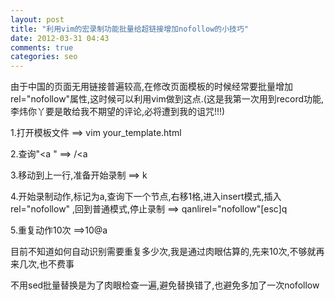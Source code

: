 ```yaml
---
layout: post
title: "利用vim的宏录制功能批量给超链接增加nofollow的小技巧"
date: 2012-03-31 04:43
comments: true
categories: seo
---
```

由于中国的页面无用链接普遍较高,在修改页面模板的时候经常要批量增加rel="nofollow"属性,这时候可以利用vim做到这点.(这是我第一次用到record功能,李炜你丫要是敢给我不期望的评论,必将遭到我的诅咒!!!)

1.打开模板文件 ==&gt; vim your_template.html

2.查询"&lt;a " ==&gt; /&lt;a

3.移动到上一行,准备开始录制 ==&gt; k

4.开始录制动作,标记为a,查询下一个节点,右移1格,进入insert模式,插入rel="nofollow" ,回到普通模式,停止录制 ==&gt; qanlirel="nofollow"[esc]q

5.重复动作10次 ==&gt;10@a

目前不知道如何自动识别需要重复多少次,我是通过肉眼估算的,先来10次,不够就再来几次,也不费事

不用sed批量替换是为了肉眼检查一遍,避免替换错了,也避免多加了一次nofollow
